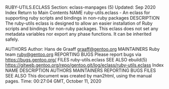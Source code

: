 RUBY-UTILS.ECLASS
Section: eclass-manpages (5)
Updated: Sep 2020
Index Return to Main Contents
NAME
ruby-utils.eclass - An eclass for supporting ruby scripts and bindings in non-ruby packages
DESCRIPTION
The ruby-utils eclass is designed to allow an easier installation of Ruby scripts and bindings for non-ruby packages.
This eclass does not set any metadata variables nor export any phase functions. It can be inherited safely.

AUTHORS
Author: Hans de Graaff <graaff@gentoo.org>
MAINTAINERS
Ruby team <ruby@gentoo.org>
REPORTING BUGS
Please report bugs via https://bugs.gentoo.org/
FILES
ruby-utils.eclass
SEE ALSO
ebuild(5)
https://gitweb.gentoo.org/repo/gentoo.git/log/eclass/ruby-utils.eclass
Index
NAME
DESCRIPTION
AUTHORS
MAINTAINERS
REPORTING BUGS
FILES
SEE ALSO
This document was created by man2html, using the manual pages.
Time: 00:27:04 GMT, October 11, 2020